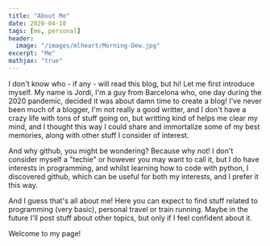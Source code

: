 ```yaml
---
title: "About Me"
date: 2020-04-10
tags: [me, personal]
header:
  image: "/images/mlheart/Morning-Dew.jpg"
excerpt: "Me"
mathjax: "true"
---
```


I don't know who - if any - will read this blog, but hi! Let me first introduce myself. My name is Jordi, I'm a guy from Barcelona who, one day during the 2020 pandemic, decided it was about damn time to create a blog! I've never been much of a blogger, I'm not really a good writter, and I don't have a crazy life with tons of stuff going on, but writting kind of helps me clear my mind, and I thought this way I could share and immortalize some of my best memories, along with other stuff I consider of interest.

And why github, you might be wondering? Because why not! I don't consider myself a "techie" or however you may want to call it, but I do have interests in programming, and whilst learning how to code with python, I discovered github, which can be useful for both my interests, and I prefer it this way. 

And I guess that's all about me! Here you can expect to find stuff related to programming (very basic), personal travel or train running. Maybe in the future I'll post stuff about other topics, but only if I feel confident about it. 

Welcome to my page!

